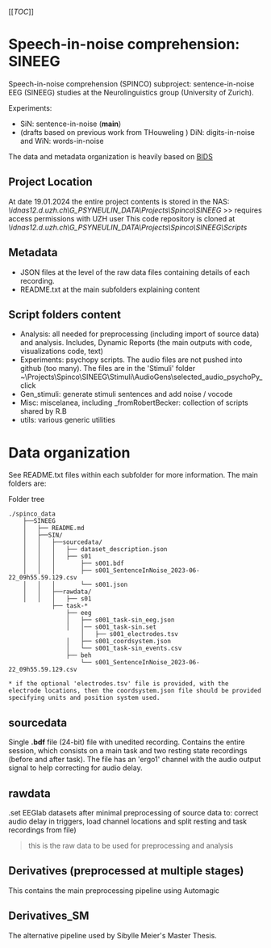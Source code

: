 [[_TOC_]]

# Speech-in-noise comprehension: SINEEG
Speech-in-noise comprehension (SPINCO) subproject: sentence-in-noise EEG (SINEEG) studies at the Neurolinguistics group (University of Zurich). 

Experiments:
- SiN: sentence-in-noise (**main**) 
- (drafts based on previous work from THouweling ) DiN: digits-in-noise and WiN: words-in-noise

The data and metadata  organization is heavily based on  [BIDS](https://bids-standard.github.io/)
 
## Project Location
At date 19.01.2024 the entire project contents is stored in the NAS: _\idnas12.d.uzh.ch\G_PSYNEULIN_DATA\Projects\Spinco\SINEEG_ >> requires access permissions with UZH user
This code repository is cloned at  _\idnas12.d.uzh.ch\G_PSYNEULIN_DATA\Projects\Spinco\SINEEG\Scripts_

## Metadata
- JSON files at the level of the raw data files containing details of each recording.
- README.txt at the main subfolders explaining content
 
## Script folders content
- Analysis: all needed for preprocessing (including import of source data) and analysis. Includes, Dynamic Reports (the main outputs with code, visualizations code, text) 
- Experiments: psychopy scripts. The audio files are not pushed into github (too many). The files are in the 'Stimuli'  folder ~\Projects\Spinco\SINEEG\Stimuli\AudioGens\selected_audio_psychoPy_click
- Gen_stimuli: generate stimuli sentences and add noise / vocode 
- Misc: miscelanea, including _fromRobertBecker: collection of scripts shared by R.B
- utils: various generic utilities 

# Data organization 
See README.txt files within each subfolder for more information. The main folders are: 

Folder tree 
````
./spinco_data
    ├──SINEEG
    │	├── README.md
    │	├──SIN/    
    │	│   ├──sourcedata/
    │	│   │	├── dataset_description.json
    │	│   │	├── s01
    │	│   │  		├── s001.bdf
    │	│   │      	├── s001_SentenceInNoise_2023-06-22_09h55.59.129.csv
    │	│   │   	└── s001.json
    │	│   ├──rawdata/
    │	│   │	├── s01
			├── task-*  			
				├── eeg
				│	├── s001_task-sin_eeg.json
				│	│── s001_task-sin.set
    				│	├── s001_electrodes.tsv
				│	├── s001_coordsystem.json
				│	└── s001_task-sin_events.csv
				├── beh
					└── s001_SentenceInNoise_2023-06-22_09h55.59.129.csv
    
* if the optional 'electrodes.tsv' file is provided, with the electrode locations, then the coordsystem.json file should be provided specifying units and position system used. 
````

## sourcedata
Single **.bdf** file (24-bit) file with unedited recording. Contains the entire session, which consists on a main task and two resting state recordings (before and after task). 
The file has an  'ergo1' channel with the audio output signal to help correcting for audio delay.

## rawdata  
.set EEGlab datasets after minimal preprocessing of source data to: correct audio delay in triggers, load channel locations and split resting and task recordings from file)
> this is the raw data to be used for preprocessing and analysis

## Derivatives (preprocessed at multiple stages)
This contains the main preprocessing pipeline using Automagic 

## Derivatives_SM
The alternative pipeline used by Sibylle Meier's Master Thesis. 


